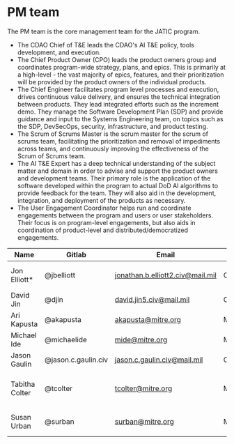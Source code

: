 # PM team

The PM team is the core management team for the JATIC program. 

- The CDAO Chief of T&E leads the CDAO's AI T&E policy, tools development, and execution. 
- The Chief Product Owner (CPO) leads the product owners group and coordinates program-wide strategy, plans, and epics. This is primarily at a high-level - the vast majority of epics, features, and their prioritization will be provided by the product owners of the individual products.
- The Chief Engineer facilitates program level processes and execution, drives continuous value delivery, and ensures the technical integration between products. They lead integrated efforts such as the increment demo. They manage the Software Development Plan (SDP) and provide guidance and input to the Systems Engineering team, on topics such as the SDP, DevSecOps, security, infrastructure, and product testing.
- The Scrum of Scrums Master is the scrum master for the scrum of scrums team, facilitating the prioritization and removal of impediments across teams, and continuously improving the effectiveness of the Scrum of Scrums team.
- The AI T&E Expert has a deep technical understanding of the subject matter and domain in order to advise and support the product owners and development teams. Their primary role is the application of the software developed within the program to actual DoD AI algorithms to provide feedback for the team. They will also aid in the development, integration, and deployment of the products as necessary.
- The User Engagement Coordinator helps run and coordinate engagements between the program and users or user stakeholders. Their focus is on program-level engagements, but also aids in coordination of product-level and distributed/democratized engagements.

| Name | Gitlab | Email | Org | Role |
| ---- | ------ | ----- | --- | ---- |
| Jon Elliott* | @jbelliott | jonathan.b.elliott2.civ@mail.mil | CDAO | Director of Assessment & Assurance |
| David Jin | @djin | david.jin5.civ@mail.mil | CDAO | JATIC PM |
| Ari Kapusta | @akapusta | akapusta@mitre.org | MITRE | Chief Engineer |
| Michael Ide | @michaelide | mide@mitre.org | MITRE | Release Train Engineer |
| Jason Gaulin | @jason.c.gaulin.civ | jason.c.gaulin.civ@mail.mil | CDAO | AI T&E Expert |
| Tabitha Colter | @tcolter | tcolter@mitre.org | MITRE | Strategic Outreach & Communication Lead |
| Susan Urban | @surban | surban@mitre.org | MITRE | User Engagement Coordinator |
